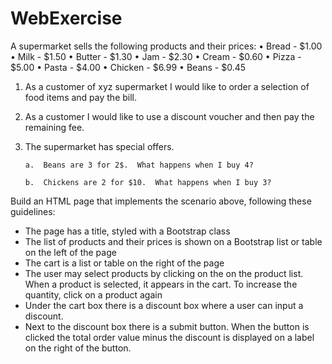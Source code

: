 # WebExercise
A supermarket sells the following products and their prices:
•	Bread - $1.00
•	Milk - $1.50
•	Butter - $1.30
•	Jam - $2.30
•	Cream - $0.60
•	Pizza - $5.00
•	Pasta - $4.00
•	Chicken - $6.99
•	Beans - $0.45

1.	As a customer of xyz supermarket I would like to order a selection of food items and pay the bill.
2.	As a customer I would like to use a discount voucher and then pay the remaining fee.
3.	The supermarket has special offers. 

        a.	Beans are 3 for 2$.  What happens when I buy 4?
  
        b.	Chickens are 2 for $10.  What happens when I buy 3?

Build an HTML page that implements the scenario above, following these guidelines:
-	The page has a title, styled with a Bootstrap class
-	The list of products and their prices is shown on a Bootstrap list or table on the left of the page
-	The cart is a list or table on the right of the page
-	The user may select products by clicking on the on the product list. When a product is selected, it appears in the cart. To increase the quantity, click on a product again
-	Under the cart box there is a discount box where a user can input a discount.
-	Next to the discount box there is a submit button. When the button is clicked the total order value minus the discount is displayed on a label on the right of the button.

